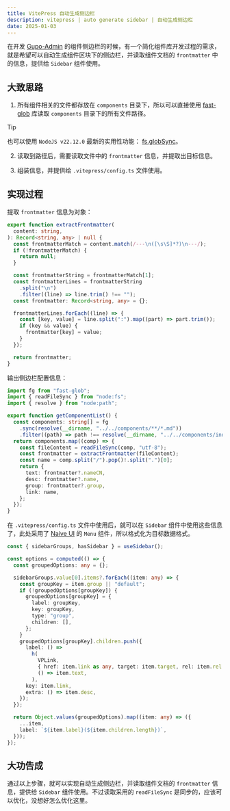 ```yaml
---
title: VitePress 自动生成侧边栏
description: vitepress | auto generate sidebar | 自动生成侧边栏
date: 2025-01-03
---
```


在开发 [Gupo-Admin](https://demo.group-ds.com/dev-business-kits-docs/components/) 的组件侧边栏的时候，有一个简化组件库开发过程的需求，就是希望可以自动生成组件区块下的侧边栏，并读取组件文档的 `frontmatter` 中的信息，提供给 `Sidebar` 组件使用。

## 大致思路

1. 所有组件相关的文件都存放在 `components` 目录下，所以可以直接使用 [fast-glob](https://github.com/mrmlnc/fast-glob) 库读取 `components` 目录下的所有文件路径。

> [!TIP]
> 也可以使用 `NodeJS v22.12.0` 最新的实用性功能： [fs.globSync](https://nodejs.org/docs/v22.12.0/api/fs.html#fsglobsyncpattern-options)。

2. 读取到路径后，需要读取文件中的 `frontmatter` 信息，并提取出目标信息。

3. 组装信息，并提供给 `.vitepress/config.ts` 文件使用。

## 实现过程

提取 `frontmatter` 信息为对象：

```ts
export function extractFrontmatter(
  content: string,
): Record<string, any> | null {
  const frontmatterMatch = content.match(/---\n([\s\S]*?)\n---/);
  if (!frontmatterMatch) {
    return null;
  }

  const frontmatterString = frontmatterMatch[1];
  const frontmatterLines = frontmatterString
    .split("\n")
    .filter((line) => line.trim() !== "");
  const frontmatter: Record<string, any> = {};

  frontmatterLines.forEach((line) => {
    const [key, value] = line.split(":").map((part) => part.trim());
    if (key && value) {
      frontmatter[key] = value;
    }
  });

  return frontmatter;
}
```

输出侧边栏配置信息：

```ts
import fg from "fast-glob";
import { readFileSync } from "node:fs";
import { resolve } from "node:path";

export function getComponentList() {
  const components: string[] = fg
    .sync(resolve(__dirname, "../../components/**/*.md"))
    .filter((path) => path !== resolve(__dirname, "../../components/index.md"));
  return components.map((comp) => {
    const fileContent = readFileSync(comp, "utf-8");
    const frontmatter = extractFrontmatter(fileContent);
    const name = comp.split("/").pop()!.split(".")[0];
    return {
      text: frontmatter?.nameCN,
      desc: frontmatter?.name,
      group: frontmatter?.group,
      link: name,
    };
  });
}
```

在 `.vitepress/config.ts` 文件中使用后，就可以在 `Sidebar` 组件中使用这些信息了，此处采用了 [Naive UI](https://www.naiveui.com/zh-CN/os-theme/components/menu) 的 `Menu` 组件，所以格式化为目标数据格式。

```ts
const { sidebarGroups, hasSidebar } = useSidebar();

const options = computed(() => {
  const groupedOptions: any = {};

  sidebarGroups.value[0].items?.forEach((item: any) => {
    const groupKey = item.group || "default";
    if (!groupedOptions[groupKey]) {
      groupedOptions[groupKey] = {
        label: groupKey,
        key: groupKey,
        type: "group",
        children: [],
      };
    }
    groupedOptions[groupKey].children.push({
      label: () =>
        h(
          VPLink,
          { href: item.link as any, target: item.target, rel: item.rel },
          () => item.text,
        ),
      key: item.link,
      extra: () => item.desc,
    });
  });

  return Object.values(groupedOptions).map((item: any) => ({
    ...item,
    label: `${item.label}(${item.children.length})`,
  }));
});
```

## 大功告成

通过以上步骤，就可以实现自动生成侧边栏，并读取组件文档的 `frontmatter` 信息，提供给 `Sidebar` 组件使用。不过读取采用的 `readFileSync` 是同步的，应该可以优化，没想好怎么优化这里。
